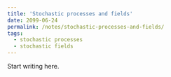 ```yaml
---
title: 'Stochastic processes and fields'
date: 2099-06-24
permalink: /notes/stochastic-processes-and-fields/
tags:
  - stochastic processes
  - stochastic fields
---
```


Start writing here.
